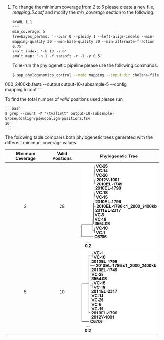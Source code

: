 1. To change the minimum coverage from *2* to *5* please create a new file, *mapping.5.conf* and modify the *min_coverage* section to the following.
	
	```
	%YAML 1.1
	---
	min_coverage: 5
	freebayes_params: '--pvar 0 --ploidy 1 --left-align-indels --min-mapping-quality 30 --min-base-quality 30 --min-alternate-fraction 0.75'
	smalt_index: '-k 13 -s 6'
	smalt_map: '-n 1 -f samsoft -r -1 -y 0.5'
	```

   To re-run the phylogenetic pipeline please use the following commands.
	
	```bash
	$ snp_phylogenomics_control --mode mapping --input-dir cholera-files-subsample/fastq/ --reference cholera-files-subsample/reference/2010EL-1786-c1_2
000_2400kb.fasta --output output-10-subsample-5 --config mapping.5.conf
	```

   To find the total number of *valid* positions used please run.
	
	```bash
	$ grep --count -P "\tvalid\t" output-10-subsample-5/pseudoalign/pseudoalign-positions.tsv
	10
	```

   The following table compares both phylogenetic trees generated with the different minimum coverage values.
   
   | Minimum Coverage | Valid Positions | Phylogenetic Tree                                              |
   |:----------------:|:---------------:|:--------------------------------------------------------------:|
   | 2                | 28              | ![output-10-subsample.jpg](images/output-10-subsample.jpg)     |
   | 5                | 10              | ![output-10-subsample-5.jpg](images/output-10-subsample-5.jpg) |
